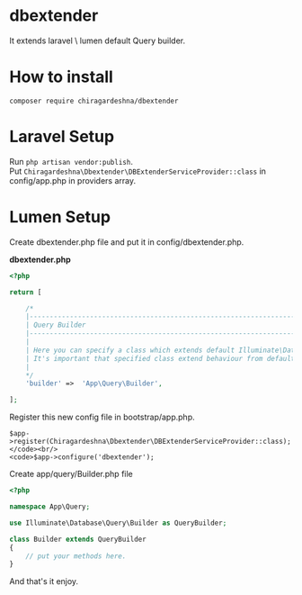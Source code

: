 # dbextender
It extends laravel \ lumen default Query builder.

# How to install
<code>composer require chiragardeshna/dbextender</code>

# Laravel Setup
Run <code>php artisan vendor:publish</code>.<br/>
Put <code>Chiragardeshna\Dbextender\DBExtenderServiceProvider::class</code> in config/app.php in providers array.

# Lumen Setup
Create dbextender.php file and put it in config/dbextender.php.<br/>

<b>dbextender.php</b>

```php
<?php

return [

    /*
    |--------------------------------------------------------------------------
    | Query Builder
    |--------------------------------------------------------------------------
    |
    | Here you can specify a class which extends default Illuminate\Database\Query\Builder.
    | It's important that specified class extend behaviour from default Query Builder class.
    |
    */
    'builder' =>  'App\Query\Builder',

];
```

Register this new config file in bootstrap/app.php.

<code>$app->register(Chiragardeshna\Dbextender\DBExtenderServiceProvider::class);</code><br/>
<code>$app->configure('dbextender');</code><br/>

Create app/query/Builder.php file

```php
<?php

namespace App\Query;

use Illuminate\Database\Query\Builder as QueryBuilder;

class Builder extends QueryBuilder
{
    // put your methods here.
}
```

And that's it enjoy.



